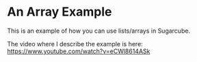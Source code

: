 # An Array Example

This is an example of how you can use lists/arrays in Sugarcube.

The video where I describe the example is here: <https://www.youtube.com/watch?v=eCWl8614ASk>
